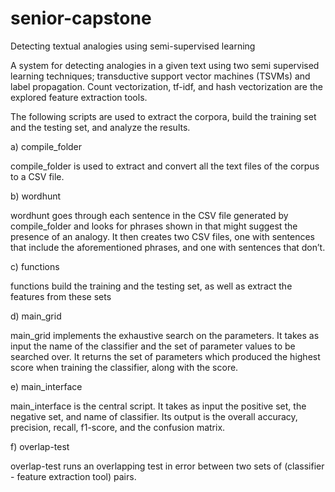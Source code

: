 # senior-capstone
Detecting textual analogies using semi-supervised learning

A system for detecting analogies in a given text using two semi supervised learning techniques; transductive support vector machines (TSVMs) and label propagation. Count vectorization, tf-idf, and hash vectorization are the explored feature extraction tools.

The following scripts are used to extract the corpora, build the training set and the testing set, and analyze the results.

a) compile_folder

compile_folder is used to extract and convert all the text files of the corpus to a CSV file. 

b) wordhunt 

wordhunt goes through each sentence in the CSV file generated by compile_folder and looks for phrases shown in that might suggest the presence of an analogy. It then creates two CSV files, one with sentences that include the aforementioned phrases, and one with sentences that don’t.

c) functions

functions build the training and the testing set, as well as extract the features from these sets

d) main_grid

main_grid implements the exhaustive search on the parameters. It takes as input the name of the classifier and the set of parameter values to be searched over. It returns the set of parameters which produced the highest score when training the classifier, along with the score.

e) main_interface

main_interface is the central script. It takes as input the positive set, the negative set, and name of classifier. Its output is the overall accuracy, precision, recall, f1-score, and the confusion matrix.

f) overlap-test

overlap-test runs an overlapping test in error between two sets of (classifier - feature extraction tool) pairs.
